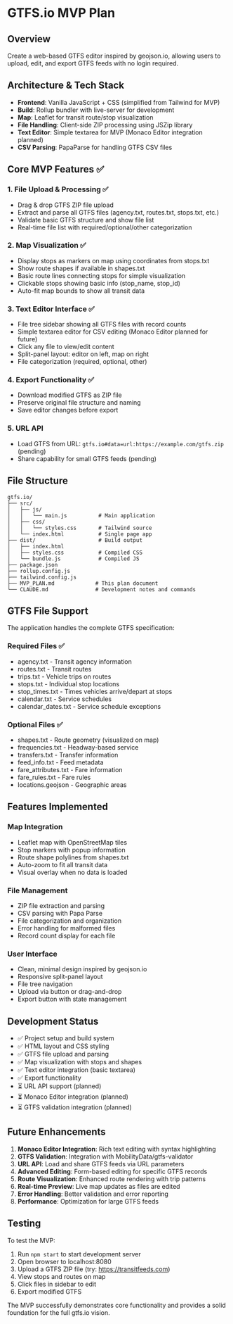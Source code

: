 # GTFS.io MVP Plan

## Overview
Create a web-based GTFS editor inspired by geojson.io, allowing users to upload, edit, and export GTFS feeds with no login required.

## Architecture & Tech Stack
- **Frontend**: Vanilla JavaScript + CSS (simplified from Tailwind for MVP)
- **Build**: Rollup bundler with live-server for development
- **Map**: Leaflet for transit route/stop visualization
- **File Handling**: Client-side ZIP processing using JSZip library
- **Text Editor**: Simple textarea for MVP (Monaco Editor integration planned)
- **CSV Parsing**: PapaParse for handling GTFS CSV files

## Core MVP Features ✅

### 1. File Upload & Processing ✅
- Drag & drop GTFS ZIP file upload
- Extract and parse all GTFS files (agency.txt, routes.txt, stops.txt, etc.)
- Validate basic GTFS structure and show file list
- Real-time file list with required/optional/other categorization

### 2. Map Visualization ✅
- Display stops as markers on map using coordinates from stops.txt
- Show route shapes if available in shapes.txt
- Basic route lines connecting stops for simple visualization
- Clickable stops showing basic info (stop_name, stop_id)
- Auto-fit map bounds to show all transit data

### 3. Text Editor Interface ✅
- File tree sidebar showing all GTFS files with record counts
- Simple textarea editor for CSV editing (Monaco Editor planned for future)
- Click any file to view/edit content
- Split-panel layout: editor on left, map on right
- File categorization (required, optional, other)

### 4. Export Functionality ✅
- Download modified GTFS as ZIP file
- Preserve original file structure and naming
- Save editor changes before export

### 5. URL API
- Load GTFS from URL: `gtfs.io#data=url:https://example.com/gtfs.zip` (pending)
- Share capability for small GTFS feeds (pending)

## File Structure
```
gtfs.io/
├── src/
│   ├── js/
│   │   └── main.js          # Main application
│   ├── css/
│   │   └── styles.css       # Tailwind source
│   └── index.html           # Single page app
├── dist/                    # Build output
│   ├── index.html
│   ├── styles.css           # Compiled CSS
│   └── bundle.js            # Compiled JS
├── package.json
├── rollup.config.js
├── tailwind.config.js
├── MVP_PLAN.md             # This plan document
└── CLAUDE.md               # Development notes and commands
```

## GTFS File Support
The application handles the complete GTFS specification:

### Required Files ✅
- agency.txt - Transit agency information
- routes.txt - Transit routes
- trips.txt - Vehicle trips on routes
- stops.txt - Individual stop locations
- stop_times.txt - Times vehicles arrive/depart at stops
- calendar.txt - Service schedules
- calendar_dates.txt - Service schedule exceptions

### Optional Files ✅
- shapes.txt - Route geometry (visualized on map)
- frequencies.txt - Headway-based service
- transfers.txt - Transfer information
- feed_info.txt - Feed metadata
- fare_attributes.txt - Fare information
- fare_rules.txt - Fare rules
- locations.geojson - Geographic areas

## Features Implemented

### Map Integration
- Leaflet map with OpenStreetMap tiles
- Stop markers with popup information
- Route shape polylines from shapes.txt
- Auto-zoom to fit all transit data
- Visual overlay when no data is loaded

### File Management
- ZIP file extraction and parsing
- CSV parsing with Papa Parse
- File categorization and organization
- Error handling for malformed files
- Record count display for each file

### User Interface
- Clean, minimal design inspired by geojson.io
- Responsive split-panel layout
- File tree navigation
- Upload via button or drag-and-drop
- Export button with state management

## Development Status
- ✅ Project setup and build system
- ✅ HTML layout and CSS styling
- ✅ GTFS file upload and parsing
- ✅ Map visualization with stops and shapes
- ✅ Text editor integration (basic textarea)
- ✅ Export functionality
- ⏳ URL API support (planned)
- ⏳ Monaco Editor integration (planned)
- ⏳ GTFS validation integration (planned)

## Future Enhancements
1. **Monaco Editor Integration**: Rich text editing with syntax highlighting
2. **GTFS Validation**: Integration with MobilityData/gtfs-validator
3. **URL API**: Load and share GTFS feeds via URL parameters
4. **Advanced Editing**: Form-based editing for specific GTFS records
5. **Route Visualization**: Enhanced route rendering with trip patterns
6. **Real-time Preview**: Live map updates as files are edited
7. **Error Handling**: Better validation and error reporting
8. **Performance**: Optimization for large GTFS feeds

## Testing
To test the MVP:
1. Run `npm start` to start development server
2. Open browser to localhost:8080
3. Upload a GTFS ZIP file (try: https://transitfeeds.com)
4. View stops and routes on map
5. Click files in sidebar to edit
6. Export modified GTFS

The MVP successfully demonstrates core functionality and provides a solid foundation for the full gtfs.io vision.